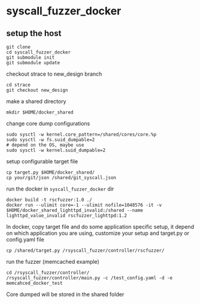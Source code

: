 # syscall_fuzzer_docker
## setup the host
```
git clone
cd syscall_fuzzer_docker
git submodule init
git submodule update
```

checkout strace to new_design branch
```
cd strace
git checkout new_design
```

make a shared directory
```
mkdir $HOME/docker_shared
```


change core dump configurations
```shell
sudo sysctl -w kernel.core_pattern=/shared/cores/core.%p
sudo sysctl -w fs.suid_dumpable=2
# depend on the OS, maybe use
sudo sysctl -w kernel.suid_dumpable=2
```
setup configurable target file
```
cp target.py $HOME/docker_shared/
cp your/git/json /shared/git_syscall.json
```

run the docker in `syscall_fuzzer_docker` dir
```
docker build -t rscfuzzer:1.0 ./
docker run --ulimit core=-1 --ulimit nofile=1048576 -it -v $HOME/docker_shared_lighttpd_invalid:/shared --name lighttpd_value_invalid rscfuzzer_lighttpd:1.2
```

In docker, copy target file and do some application specific setup, it depend on which application you are using, customize your setup and target.py or config.yaml file
```
cp /shared/target.py /rsyscall_fuzzer/controller/rscfuzzer/
```

run the fuzzer (memcached example)
```
cd /rsyscall_fuzzer/controller/
/rsyscall_fuzzer/controller/main.py -c /test_config.yaml -d -e memcahced_docker_test
```

Core dumped will be stored in the shared folder


